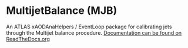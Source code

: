 # MultijetBalance (MJB)

An ATLAS xAODAnaHelpers / EventLoop package for calibrating jets through the Multijet balance procedure.
[Documentation can be found on ReadTheDocs.org](https://multijetbalance.readthedocs.io/)
